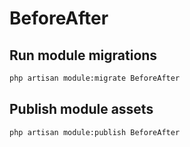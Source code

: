 # BeforeAfter



## Run module migrations

```sh
php artisan module:migrate BeforeAfter
```



## Publish module assets

```sh
php artisan module:publish BeforeAfter
```

